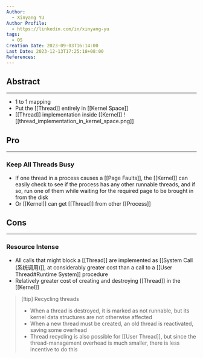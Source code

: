 ```yaml
---
Author:
  - Xinyang YU
Author Profile:
  - https://linkedin.com/in/xinyang-yu
tags:
  - OS
Creation Date: 2023-09-03T16:14:00
Last Date: 2023-12-13T17:25:18+08:00
References: 
---
```

## Abstract
---
- 1 to 1 mapping
- Put the [[Thread]] entirely in [[Kernel Space]]
- [[Thread]] implementation inside [[Kernel]]
![[thread_implementation_in_kernel_space.png]]




## Pro
---
### Keep All Threads Busy
- If one thread in a process causes a [[Page Faults]], the [[Kernel]] can easily check to see if the process has any other runnable threads, and if so, run one of them while waiting for the required page to be brought in from the disk
- Or [[Kernel]] can get [[Thread]] from other [[Process]]


## Cons
---
### Resource Intense
- All calls that might block a [[Thread]] are implemented as [[System Call (系统调用)]], at considerably greater cost than a call to a [[User Thread#Runtime System]] procedure
- Relatively greater cost of creating and destroying [[Thread]] in the [[Kernel]]
>[!tip] Recycling threads
>- When a thread is destroyed, it is marked as not runnable, but its kernel data structures are not otherwise affected
>- When a new thread must be created, an old thread is reactivated, saving some overhead
>- Thread recycling is also possible for [[User Thread]], but since the thread-management overhead is much smaller, there is less incentive to do this

